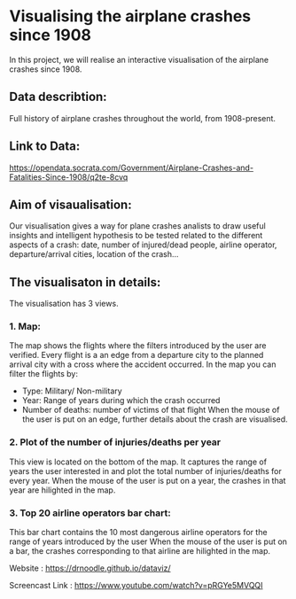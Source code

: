 # Visualising the airplane crashes since 1908
In this project, we will realise an interactive visualisation of the airplane crashes since 1908.

## Data describtion: 
Full history of airplane crashes throughout the world, from 1908-present.

## Link to Data: 
https://opendata.socrata.com/Government/Airplane-Crashes-and-Fatalities-Since-1908/q2te-8cvq

## Aim of visaualisation: 
Our visualisation gives a way for plane crashes analists to draw useful insights and intelligent hypothesis to be tested
related to the different aspects of a crash: date, number of injured/dead people, airline operator, departure/arrival cities,
location of the crash...

## The visualisaton in details:
The visualisation has 3 views.

### 1. Map:
The map shows the flights where the filters introduced by the user are verified. 
Every flight is a an edge from a departure city to the planned arrival city with a cross where the accident occurred.
In the map you can filter the flights by:
- Type: Military/ Non-military
- Year: Range of years during which the crash occurred
- Number of deaths: number of victims of that flight
When the mouse of the user is put on an edge, further details about the crash are visualised.

### 2. Plot of the number of injuries/deaths per year
This view is located on the bottom of the map.
It captures the range of years the user interested in and plot the total number of injuries/deaths for every year.
When the mouse of the user is put on a year, the crashes in that year are hilighted in the map. 

### 3. Top 20 airline operators bar chart:
This bar chart contains the 10 most dangerous airline operators for the range of years introduced by the user
When the mouse of the user is put on a bar, the crashes corresponding to that airline are hilighted in the map.  




Website : https://drnoodle.github.io/dataviz/

Screencast Link : https://www.youtube.com/watch?v=pRGYe5MVQQI
